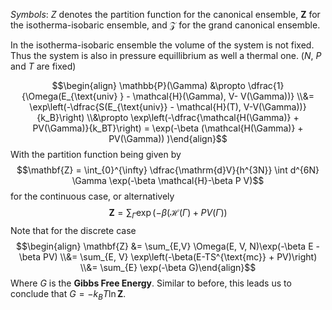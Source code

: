 *Symbols*: $Z$ denotes the partition function for the canonical ensemble, $\mathbf{Z}$ for the isotherma-isobaric ensemble, and $\mathcal{Z}$ for the grand canonical ensemble. 
 
 In the isotherma-isobaric ensemble the volume of the system is not fixed. Thus the system is also in pressure equillibrium as well a thermal one. ($N$, $P$ and $T$ are fixed) 

$$\begin{align} \mathbb{P}(\Gamma) &\propto \dfrac{1}{\Omega(E_{\text{univ} } - \mathcal{H}(\Gamma), V- V(\Gamma))} \\&= \exp\left(-\dfrac{S(E_{\text{univ}} - \mathcal{H}(T), V-V(\Gamma))}{k_B}\right) \\&\propto \exp\left(-\dfrac{\mathcal{H(\Gamma)} + PV(\Gamma)}{k_BT}\right) = \exp(-\beta (\mathcal{H(\Gamma)} + PV(\Gamma)) )\end{align}$$
With the partition function being given by 
$$\mathbf{Z} = \int_{0}^{\infty} \dfrac{\mathrm{d}V}{h^{3N}} \int d^{6N} \Gamma \exp(-\beta \mathcal{H}-\beta P V)$$
for the continuous case, or alternatively 
$$ \mathbf{Z} = \sum_{\Gamma} \exp(-\beta(\mathcal{H}(\Gamma) + PV(\Gamma))$$
 Note that for the discrete case
 $$\begin{align} \mathbf{Z} &= \sum_{E,V} \Omega(E, V, N)\exp(-\beta E - \beta PV) \\&= \sum_{E, V} \exp\left(-\beta(E-TS^{\text{mc}} + PV)\right) \\&= \sum_{E} \exp(-\beta G)\end{align}$$
Where $G$ is the **Gibbs Free Energy**. Similar to before, this leads us to conclude that $G = -k_BT \ln \mathbf{Z}$. 

